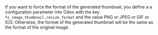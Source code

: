 If you want to force the format of the generated thumbnail, you define a a configuration
parameter into Odoo with the key `fs_image_thumbnail.resize_format` and the value PNG or
JPEG or GIF or ICO. Otherwise, the format of the generated thumbnail will be the same as
the format of the original image.

